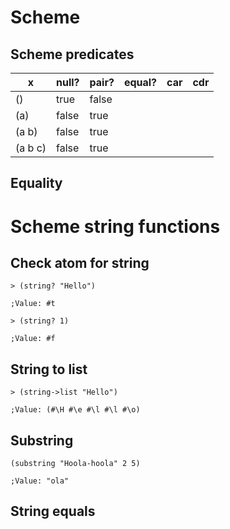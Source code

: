 # Scheme

## Scheme predicates

|x      |null? |pair? | equal? | car | cdr |
|-------|------|------|--------|-----|-----|
|()     | true | false|
|(a)    | false| true |
|(a b)  | false| true |
|(a b c)| false| true |

## Equality



# Scheme string functions

## Check atom for string
```
> (string? "Hello")

;Value: #t

> (string? 1)

;Value: #f

```

## String to list
```
> (string->list "Hello")

;Value: (#\H #\e #\l #\l #\o)

```

## Substring

```
(substring "Hoola-hoola" 2 5)        

;Value: "ola"
```

## String equals

```

```

##